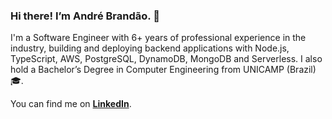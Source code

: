 ### Hi there! I’m André Brandão. 👋

I'm a Software Engineer with 6+ years of professional experience in the industry, building and deploying backend applications with Node.js, TypeScript, AWS, PostgreSQL, DynamoDB, MongoDB and Serverless. I also hold a Bachelor’s Degree in Computer Engineering from UNICAMP (Brazil) 🎓.

You can find me on **[LinkedIn](https://www.linkedin.com/in/andrenbrandao/)**.
